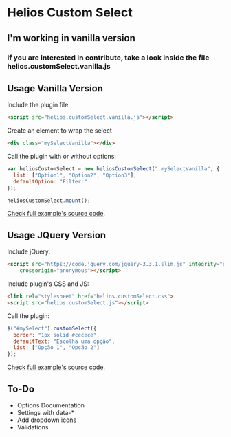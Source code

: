 # Helios Custom Select

## I'm working in vanilla version

### if you are interested in contribute, take a look inside the file helios.customSelect.vanilla.js

## Usage Vanilla Version

Include the plugin file

```html
<script src="helios.customSelect.vanilla.js"></script>
```

Create an element to wrap the select

```html
<div class="mySelectVanilla"></div>
```

Call the plugin with or without options:

```javascript
var heliosCustomSelect = new heliosCustomSelect(".mySelectVanilla", {
  list: ["Option1", "Option2", "Option3"],
  defaultOption: "Filter:"
});

heliosCustomSelect.mount();
```

[Check full example's source code](https://github.com/heliomsolivas/heliosCustomSelect/blob/master/exampleVanilla.html).

## Usage JQuery Version

Include jQuery:

```html
<script src="https://code.jquery.com/jquery-3.3.1.slim.js" integrity="sha256-fNXJFIlca05BIO2Y5zh1xrShK3ME+/lYZ0j+ChxX2DA="
    crossorigin="anonymous"></script>
```

Include plugin's CSS and JS:

```html
<link rel="stylesheet" href="helios.customSelect.css">
<script src="helios.customSelect.js"></script>
```

Call the plugin:

```javascript
$("#mySelect").customSelect({
  border: "1px solid #cecece",
  defaultText: "Escolha uma opção",
  list: ["Opção 1", "Opção 2"]
});
```

[Check full example's source code](https://github.com/heliomsolivas/heliosCustomSelect/blob/master/example.html).

## To-Do

- Options Documentation
- Settings with data-\*
- Add dropdown icons
- Validations
